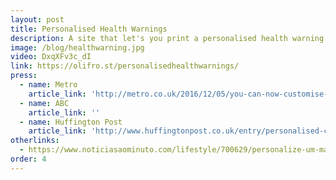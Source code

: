 ```yaml
---
layout: post
title: Personalised Health Warnings
description: A site that let's you print a personalised health warning label for your loved one's cigarettes.
image: /blog/healthwarning.jpg
video: DxqXFv3c_dI
link: https://olifro.st/personalisedhealthwarnings/
press:
  - name: Metro
    article_link: 'http://metro.co.uk/2016/12/05/you-can-now-customise-your-own-cigarette-packets-which-is-nice-6302293/'
  - name: ABC
    article_link: ''
  - name: Huffington Post
    article_link: 'http://www.huffingtonpost.co.uk/entry/personalised-cigarette-packets-quit-smoking_uk_5846909ce4b06a503248fefe'
otherlinks:
  - https://www.noticiasaominuto.com/lifestyle/700629/personalize-um-maco-de-tabaco-para-desincentivar-fumadores
order: 4
---
```

